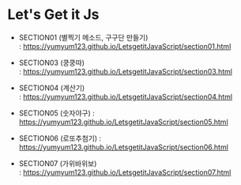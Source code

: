 # Let's Get it Js
* SECTION01 (별찍기 메소드, 구구단 만들기)  
: https://yumyum123.github.io/LetsgetitJavaScript/section01.html 

* SECTION03 (쿵쿵따)  
: https://yumyum123.github.io/LetsgetitJavaScript/section03.html 

* SECTION04 (계산기)  
: https://yumyum123.github.io/LetsgetitJavaScript/section04.html

* SECTION05 (숫자야구)
: https://yumyum123.github.io/LetsgetitJavaScript/section05.html

* SECTION06 (로또추첨기)
: https://yumyum123.github.io/LetsgetitJavaScript/section06.html

* SECTION07 (가위바위보)  
: https://yumyum123.github.io/LetsgetitJavaScript/section07.html 
